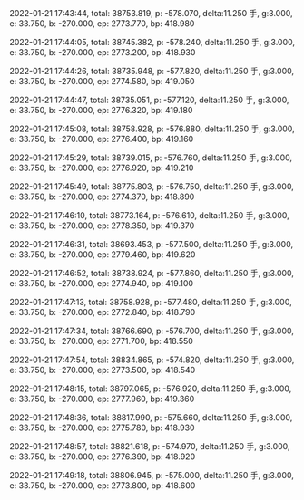 2022-01-21 17:43:44, total: 38753.819, p: -578.070, delta:11.250 手, g:3.000, e: 33.750, b: -270.000, ep: 2773.770, bp: 418.980

2022-01-21 17:44:05, total: 38745.382, p: -578.240, delta:11.250 手, g:3.000, e: 33.750, b: -270.000, ep: 2773.200, bp: 418.930

2022-01-21 17:44:26, total: 38735.948, p: -577.820, delta:11.250 手, g:3.000, e: 33.750, b: -270.000, ep: 2774.580, bp: 419.050

2022-01-21 17:44:47, total: 38735.051, p: -577.120, delta:11.250 手, g:3.000, e: 33.750, b: -270.000, ep: 2776.320, bp: 419.180

2022-01-21 17:45:08, total: 38758.928, p: -576.880, delta:11.250 手, g:3.000, e: 33.750, b: -270.000, ep: 2776.400, bp: 419.160

2022-01-21 17:45:29, total: 38739.015, p: -576.760, delta:11.250 手, g:3.000, e: 33.750, b: -270.000, ep: 2776.920, bp: 419.210

2022-01-21 17:45:49, total: 38775.803, p: -576.750, delta:11.250 手, g:3.000, e: 33.750, b: -270.000, ep: 2774.370, bp: 418.890

2022-01-21 17:46:10, total: 38773.164, p: -576.610, delta:11.250 手, g:3.000, e: 33.750, b: -270.000, ep: 2778.350, bp: 419.370

2022-01-21 17:46:31, total: 38693.453, p: -577.500, delta:11.250 手, g:3.000, e: 33.750, b: -270.000, ep: 2779.460, bp: 419.620

2022-01-21 17:46:52, total: 38738.924, p: -577.860, delta:11.250 手, g:3.000, e: 33.750, b: -270.000, ep: 2774.940, bp: 419.100

2022-01-21 17:47:13, total: 38758.928, p: -577.480, delta:11.250 手, g:3.000, e: 33.750, b: -270.000, ep: 2772.840, bp: 418.790

2022-01-21 17:47:34, total: 38766.690, p: -576.700, delta:11.250 手, g:3.000, e: 33.750, b: -270.000, ep: 2771.700, bp: 418.550

2022-01-21 17:47:54, total: 38834.865, p: -574.820, delta:11.250 手, g:3.000, e: 33.750, b: -270.000, ep: 2773.500, bp: 418.540

2022-01-21 17:48:15, total: 38797.065, p: -576.920, delta:11.250 手, g:3.000, e: 33.750, b: -270.000, ep: 2777.960, bp: 419.360

2022-01-21 17:48:36, total: 38817.990, p: -575.660, delta:11.250 手, g:3.000, e: 33.750, b: -270.000, ep: 2775.780, bp: 418.930

2022-01-21 17:48:57, total: 38821.618, p: -574.970, delta:11.250 手, g:3.000, e: 33.750, b: -270.000, ep: 2776.390, bp: 418.920

2022-01-21 17:49:18, total: 38806.945, p: -575.000, delta:11.250 手, g:3.000, e: 33.750, b: -270.000, ep: 2773.800, bp: 418.600